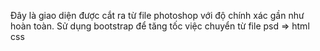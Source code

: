 Đây là giao diện được cắt ra từ file photoshop với độ chính xác gần như hoàn toàn. Sử dụng bootstrap để tăng tốc việc chuyển từ file psd => html css
